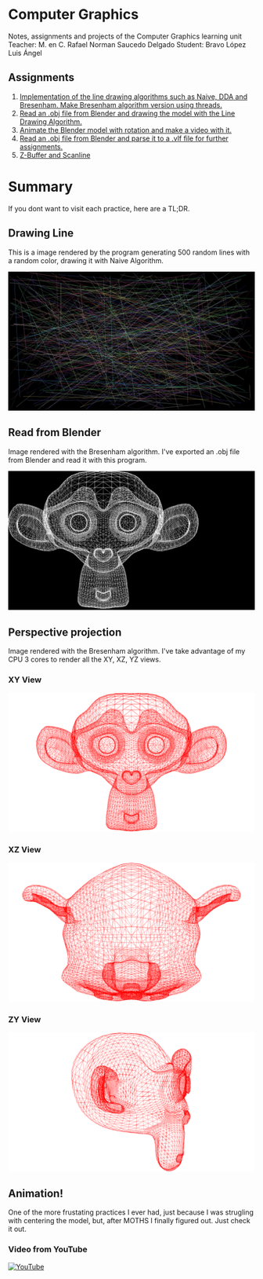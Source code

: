 # Computer Graphics
Notes, assignments and projects of the Computer Graphics learning unit
Teacher: M. en C. Rafael Norman Saucedo Delgado
Student: Bravo López Luis Ángel

## Assignments
1. [Implementation of the line drawing algorithms such as Naive, DDA and Bresenham. Make Bresenham algorithm version using threads.](https://github.com/pekochu/computer-graphics-isc/tree/main/practices/Drawing%20Line)
2. [Read an .obj file from Blender and drawing the model with the Line Drawing Algorithm.](https://github.com/pekochu/computer-graphics-isc/tree/main/practices/Reading%20Blender%20Objects)
3. [Animate the Blender model with rotation and make a video with it.](https://github.com/pekochu/computer-graphics-isc/tree/main/practices/Orthogonal%20Projection)
4. [Read an .obj file from Blender and parse it to a .vlf file for further assignments.](https://github.com/pekochu/computer-graphics-isc/tree/main/practices/Orthogonal%20Animation)
5. [Z-Buffer and Scanline](https://github.com/pekochu/computer-graphics-isc/tree/main/practices/ZBuffer)

# Summary
If you dont want to visit each practice, here are a TL;DR.
## Drawing Line
This is a image rendered by the program generating 500 random lines with a random color, drawing it with Naive Algorithm.

![Sample image](./practices/Drawing%20Line/sample.jpg)

## Read from Blender
Image rendered with the Bresenham algorithm. I've exported an .obj file from Blender and read it with this program.

![Suzanne Model](./practices/Reading%20Blender%20Objects/Monkey.png)

## Perspective projection
Image rendered with the Bresenham algorithm. I've take advantage of my CPU 3 cores to render all the XY, XZ, YZ views.

### XY View
![XY View](./practices/Orthogonal%20Projection/XYView.ppm.png)

### XZ View
![XY View](./practices/Orthogonal%20Projection/XZView.ppm.png)

### ZY View
![XY View](./practices/Orthogonal%20Projection/ZYView.ppm.png)

## Animation!
One of the more frustating practices I ever had, just because I was strugling with centering the model, but, after MOTHS I finally figured out. Just check it out.

### Video from YouTube
[![YouTube](https://img.youtube.com/vi/c3h0p4jMf9U/0.jpg)](https://www.youtube.com/watch?v=c3h0p4jMf9U)


